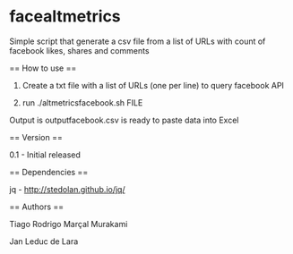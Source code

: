 facealtmetrics
==============

Simple script that generate a csv file from a list of URLs with count of facebook likes, shares and comments 

==  How to use ==

1. Create a txt file with a list of URLs (one per line)  to query facebook API

2. run ./altmetricsfacebook.sh FILE

Output is outputfacebook.csv is ready to paste data into Excel

== Version ==

0.1 - Initial released

== Dependencies ==

jq - http://stedolan.github.io/jq/

== Authors ==

Tiago Rodrigo Marçal Murakami

Jan Leduc de Lara


